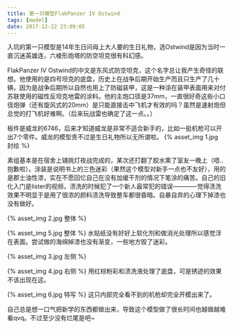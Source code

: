 ```yaml
---
title: 第一只模型FlakPanzer IV Ostwind
tags: [model]
date: 2017-12-22 23:09:05
---
```


入坑的第一只模型是14年生日问母上大人要的生日礼物，选Ostwind是因为当时一直沉迷英雄连，六棱形炮塔的防空坦克很有科幻感。

FlakPanzer IV  Ostwind的中文是东风式防空坦克，这个名字总让我产生奇怪的联想。他使用的是四号坦克的底盘，历史上在战争后期开始生产而且只生产了几十辆，因为是战争后期所以自然也用上了防磁装甲，这是一种涂在装甲表面用来对付苏联使用的磁性反坦克地雷的涂料。他的主炮口径是37mm，一直很好奇这些小口径炮弹（还有旋风式的20mm）是只能直接击中飞机才有效的吗？虽然是速射炮但总觉的打飞机好难啊。（后来玩战雷也确定了这一点。。）

板件是威龙的6746，后来才知道威龙是非常不适合新手的，比如一挺机枪可以开出7个零件。威龙的模型贵不过是生日礼物所以无所谓啦。
{% asset_img 1.jpg 封绘 %}
<!-- more -->
素组基本是在宿舍上铺挑灯夜战完成的，某次还打翻了胶水熏了室友一晚上（唔..抱歉啦）。涂装是说明书上的三色迷彩（果然这个模型对新手一点也不友好），用的是郡士油性漆，实在不愿回忆自己在没有加缓干剂的情况下笔涂的痛苦。自己的旧化入门是lister的视频，渍洗的时候犯了一个新人最常犯的错误————觉得渍洗效果不明显于是用了很浓的颜料渍洗导致整车都很昏暗。自暴自弃的心理下掉漆也没有做好。

{% asset_img 2.jpg 整体 %}

{% asset_img 5.jpg 整体 %}
水贴纸没有好好上软化剂和做消光处理所以感觉浮在表面。尝试做的海绵掉漆也没有渐变，一些地方毁了迷彩。

{% asset_img 3.jpg 左侧 %}

{% asset_img 4.jpg 右侧 %}
用红棕粉彩和渍洗液处理了底盘，可是锈迹的效果不该出现在这。

{% asset_img 6.jpg 特写 %}
这只内部完全看不到的机枪却完全开模出来了。

自己总是想一口气把新学的东西都做出来，导致这个模型做了很长时间也越做越难看qvq。不过至少没有烂尾是吧~
